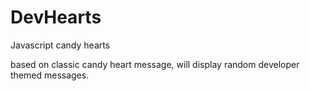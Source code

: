 # DevHearts


Javascript candy hearts

based on classic candy heart message, will display random developer themed messages.
